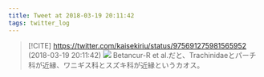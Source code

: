 ```yaml
---
title: Tweet at 2018-03-19 20:11:42
tags: twitter_log
---
```


> [!CITE] https://twitter.com/kaisekiriu/status/975691275981565952 (2018-03-19 20:11:42)
> ![](https://twitter.com/kaisekiriu/status/975691275981565952)
> Betancur-R et al.だと、Trachinidaeとパーチ科が近縁、ワニギス科とスズキ科が近縁というカオス。
